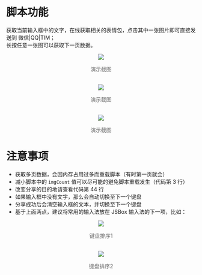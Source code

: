 # 脚本功能
获取当前输入框中的文字，在线获取相关的表情包，点击其中一张图片即可直接发送到 微信|QQ|TIM；  
长按任意一张图可以获取下一页数据。  
<html>
<div style="text-align:center;color:#666">
<img src='http://ww4.sinaimg.cn/large/006tNc79ly1g3if53r71xj30v90t7jt5.jpg' style='max-width:30%' /><p>演示截图</p><br/>
<img src='http://ww4.sinaimg.cn/large/006tNc79ly1g3if31afy9j30u01szak3.jpg' style='max-width:30%' /><p>演示截图</p><br/>
<img src='http://ww4.sinaimg.cn/large/006tNc79ly1g3i6l70fvij30u01sztkc.jpg' style='max-width:30%' /><p>演示截图</p></div>
</html>

# 注意事项
- 获取多页数据，会因内存占用过多而重载脚本（有时第一页就会）
- 减小脚本中的 `imgCount` 值可以尽可能的避免脚本重载发生（代码第 3 行）
- 改变分享的目的地请查看代码第 44 行
- 如果输入框中没有文字，那么会自动切换至下一个键盘
- 分享成功后会清空输入框的文本，并切换至下一个键盘
- 基于上面两点，建议将常用的输入法放在 JSBox 输入法的下一项，比如：
<html>
<div style="text-align:center;color:#666">
<img src='http://ww3.sinaimg.cn/large/006tNc79ly1g3iflzuzhkj30tz0v7gnw.jpg' style='max-width:30%' /><p>键盘排序1</p><br/>
<img src='http://ww1.sinaimg.cn/large/006tNc79ly1g3if6rypglj30u00u076d.jpg' style='max-width:30%' /><p>键盘排序2</p>
</div>
</html>

